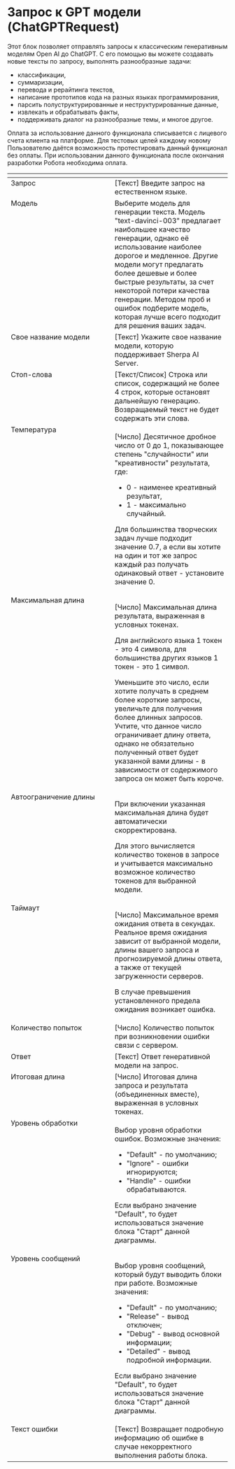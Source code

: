# Запрос к GPT модели (ChatGPTRequest)

Этот блок позволяет отправлять запросы к классическим генеративным моделям Open AI до ChatGPT. С его помощью вы можете создавать новые тексты по запросу, выполнять разнообразные задачи:&#x20;

* классификации,&#x20;
* суммаризации,&#x20;
* перевода и рерайтинга текстов,&#x20;
* написание прототипов кода на разных языках программирования,&#x20;
* парсить полуструктурированные и неструктурированные данные,&#x20;
* извлекать и обрабатывать факты,&#x20;
* поддерживать диалог на разнообразные темы, и многое другое.&#x20;

Оплата за использование данного функционала списывается с лицевого счета клиента на платформе. Для тестовых целей каждому новому Пользователю даётся возможность протестировать данный функционал без оплаты. При использовании данного функционала после окончания разработки Робота необходима оплата.

<table data-header-hidden><thead><tr><th width="283.36663818359375" valign="top"></th><th width="314.63336181640625" valign="top"></th></tr></thead><tbody><tr><td valign="top">Запрос</td><td valign="top">[Текст] Введите запрос на естественном языке.</td></tr><tr><td valign="top">Модель</td><td valign="top">Выберите модель для генерации текста. Модель "text-davinci-003" предлагает наибольшее качество генерации, однако её использование наиболее дорогое и медленное. Другие модели могут предлагать более дешевые и более быстрые результаты, за счет некоторой потери качества генерации. Методом проб и ошибок подберите модель, которая лучше всего подходит для решения ваших задач.</td></tr><tr><td valign="top">Свое название модели</td><td valign="top">[Текст] Укажите свое название модели, которую поддерживает Sherpa AI Server.</td></tr><tr><td valign="top">Стоп-слова</td><td valign="top">[Текст/Список] Строка или список, содержащий не более 4 строк, которые остановят дальнейшую генерацию. Возвращаемый текст не будет содержать эти слова.</td></tr><tr><td valign="top">Температура</td><td valign="top"><p>[Число] Десятичное дробное число от 0 до 1, показывающее степень "случайности" или "креативности" результата, где:</p><ul><li>0 - наименее креативный результат, </li><li>1 - максимально случайный. </li></ul><p>Для большинства творческих задач лучше подходит значение 0.7, а если вы хотите на один и тот же запрос каждый раз получать одинаковый ответ - установите значение 0.</p></td></tr><tr><td valign="top">Максимальная длина</td><td valign="top"><p>[Число] Максимальная длина результата, выраженная в условных токенах. </p><p></p><p>Для английского языка 1 токен - это 4 символа, для большинства других языков 1 токен - это 1 символ. </p><p></p><p>Уменьшите это число, если хотите получать в среднем более короткие запросы, увеличьте для получения более длинных запросов. Учтите, что данное число ограничивает длину ответа, однако не обязательно полученный ответ будет указанной вами длины - в зависимости от содержимого запроса он может быть короче.</p></td></tr><tr><td valign="top">Автоограничение длины</td><td valign="top"><p>При включении указанная максимальная длина будет автоматически скорректирована. </p><p>Для этого вычисляется количество токенов в запросе и учитывается максимально возможное количество токенов для выбранной модели.</p></td></tr><tr><td valign="top">Таймаут</td><td valign="top"><p>[Число] Максимальное время ожидания ответа в секундах. Реальное время ожидания зависит от выбранной модели, длины вашего запроса и прогнозируемой длины ответа, а также от текущей загруженности серверов. </p><p>В случае превышения установленного предела ожидания возникает ошибка.</p></td></tr><tr><td valign="top">Количество попыток</td><td valign="top">[Число] Количество попыток при возникновении ошибки связи с сервером.</td></tr><tr><td valign="top">Ответ</td><td valign="top">[Текст] Ответ генеративной модели на запрос.</td></tr><tr><td valign="top">Итоговая длина</td><td valign="top">[Число] Итоговая длина запроса и результата (объединенных вместе), выраженная в условных токенах.</td></tr><tr><td valign="top">Уровень обработки</td><td valign="top"><p>Выбор уровня обработки ошибок. Возможные значения: </p><ul><li>"Default" - по умолчанию; </li><li>"Ignore" - ошибки игнорируются; </li><li>"Handle" - ошибки обрабатываются. </li></ul><p>Если выбрано значение "Default", то будет использоваться значение блока "Старт" данной диаграммы.</p></td></tr><tr><td valign="top">Уровень сообщений</td><td valign="top"><p>Выбор уровня сообщений, который будут выводить блоки при работе. Возможные значения: </p><ul><li>"Default" - по умолчанию; </li><li>"Release" - вывод отключен; </li><li>"Debug" - вывод основной информации; </li><li>"Detailed" - вывод подробной информации. </li></ul><p>Если выбрано значение "Default", то будет использоваться значение блока "Старт" данной диаграммы.</p></td></tr><tr><td valign="top">Текст ошибки</td><td valign="top">[Текст] Возвращает подробную информацию об ошибке в случае некорректного выполнения работы блока.</td></tr></tbody></table>
